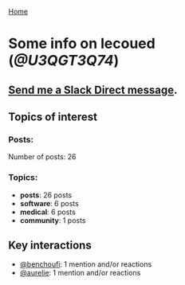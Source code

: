[Home](https://kelu124.github.io/echommunity/)

# Some info on __lecoued__ (_@U3QGT3Q74_)


## [Send me a Slack Direct message](https://echopen.slack.com/messages/@lecoued/).

## Topics of interest

### Posts: 

Number of posts: 26

### Topics:

* __posts__: 26 posts
* __software__: 6 posts
* __medical__: 6 posts
* __community__: 1 posts

## Key interactions 

* [@benchoufi](./U0B47KC3S.md): 1 mention and/or reactions
* [@aurelie](./U37GZRZU6.md): 1 mention and/or reactions
